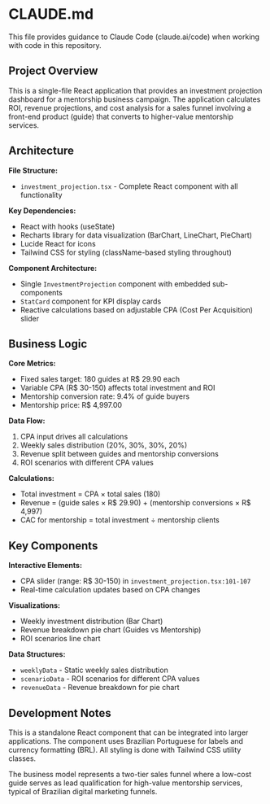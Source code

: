 # CLAUDE.md

This file provides guidance to Claude Code (claude.ai/code) when working with code in this repository.

## Project Overview

This is a single-file React application that provides an investment projection dashboard for a mentorship business campaign. The application calculates ROI, revenue projections, and cost analysis for a sales funnel involving a front-end product (guide) that converts to higher-value mentorship services.

## Architecture

**File Structure:**
- `investment_projection.tsx` - Complete React component with all functionality

**Key Dependencies:**
- React with hooks (useState)
- Recharts library for data visualization (BarChart, LineChart, PieChart)
- Lucide React for icons
- Tailwind CSS for styling (className-based styling throughout)

**Component Architecture:**
- Single `InvestmentProjection` component with embedded sub-components
- `StatCard` component for KPI display cards
- Reactive calculations based on adjustable CPA (Cost Per Acquisition) slider

## Business Logic

**Core Metrics:**
- Fixed sales target: 180 guides at R$ 29.90 each
- Variable CPA (R$ 30-150) affects total investment and ROI
- Mentorship conversion rate: 9.4% of guide buyers
- Mentorship price: R$ 4,997.00

**Data Flow:**
1. CPA input drives all calculations
2. Weekly sales distribution (20%, 30%, 30%, 20%)
3. Revenue split between guides and mentorship conversions
4. ROI scenarios with different CPA values

**Calculations:**
- Total investment = CPA × total sales (180)
- Revenue = (guide sales × R$ 29.90) + (mentorship conversions × R$ 4,997)
- CAC for mentorship = total investment ÷ mentorship clients

## Key Components

**Interactive Elements:**
- CPA slider (range: R$ 30-150) in `investment_projection.tsx:101-107`
- Real-time calculation updates based on CPA changes

**Visualizations:**
- Weekly investment distribution (Bar Chart)
- Revenue breakdown pie chart (Guides vs Mentorship)
- ROI scenarios line chart

**Data Structures:**
- `weeklyData` - Static weekly sales distribution
- `scenarioData` - ROI scenarios for different CPA values
- `revenueData` - Revenue breakdown for pie chart

## Development Notes

This is a standalone React component that can be integrated into larger applications. The component uses Brazilian Portuguese for labels and currency formatting (BRL). All styling is done with Tailwind CSS utility classes.

The business model represents a two-tier sales funnel where a low-cost guide serves as lead qualification for high-value mentorship services, typical of Brazilian digital marketing funnels.